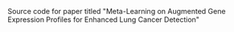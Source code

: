 Source code for paper titled "Meta-Learning on Augmented Gene Expression Profiles for Enhanced Lung Cancer Detection"
